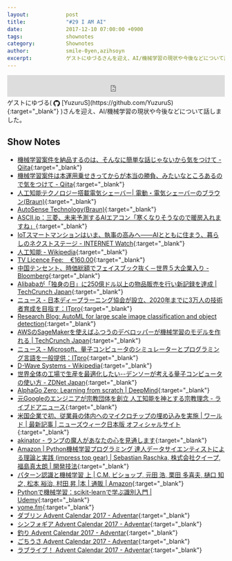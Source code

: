 ```yaml
---
layout:            post
title:             "#29 I AM AI"
date:              2017-12-10 07:00:00 +0900
tags:              shownotes
category:          Shownotes
author:            smile-0yen,azihsoyn
excerpt:           ゲストにゆづるさんを迎え、AI/機械学習の現状や今後などについて話しました。
---
```

<iframe width="100%" height="50" scrolling="no" frameborder="no" src="https://w.soundcloud.com/player/?url=https%3A//api.soundcloud.com/tracks/367307147&amp;auto_play=false&amp;hide_related=false&amp;show_user=true&amp;show_reposts=false&amp;visual=false&amp;show_artwork=false&amp;default_height=75"></iframe>
ゲストにゆづる(
<img title="github" alt="github" src="../assets/GitHub-Mark.png" height="15" width="15" align="absmiddle"/> [YuzuruS](https://github.com/YuzuruS){:target="_blank"}
)さんを迎え、AI/機械学習の現状や今後などについて話しました。

## Show Notes
- [機械学習案件を納品するのは、そんなに簡単な話じゃないから気をつけて \- Qiita](https://qiita.com/yoshizaki_kkgk/items/fa8b45918445bb3e6dc3){:target="_blank"}
- [機械学習案件は本運用乗せきってからが本当の勝負、みたいなところあるので気をつけて \- Qiita](https://qiita.com/piyo7/items/59068fed6fb3e4b53174){:target="_blank"}
- [人工知能テクノロジー搭載電気シェーバー\| 電動・電気シェーバーのブラウン\(Braun\)](https://www.braun.jp/ja-jp/male-grooming/shavers-for-men/autosense-technology){:target="_blank"}
- [AutoSense Technology\(Braun\)](https://us.braun.com/en-us/male-grooming/shavers-for-men/autosense-technology){:target="_blank"}
- [ASCII\.jp：三菱、未来予測するAIエアコン「寒くなりそうなので暖房入れますね」](http://ascii.jp/elem/000/001/535/1535329/){:target="_blank"}
- [IoTスマートマンションはいま、執事の高みへ――AIとともに住まう、暮らしのネクストステージ \- INTERNET Watch](https://internet.watch.impress.co.jp/docs/special/1093838.html){:target="_blank"}
- [人工知能 \- Wikipedia](https://ja.wikipedia.org/wiki/%E4%BA%BA%E5%B7%A5%E7%9F%A5%E8%83%BD){:target="_blank"}
- [TV Licence Fee:    €160\.00](http://www.anpost.ie/AnPost/MainContent/Personal+Customers/More+from+An+Post/TV+Licence/TV+Licence+home#second){:target="_blank"}
- [中国テンセント、時価総額でフェイスブック抜く－世界５大企業入り \- Bloomberg](https://www.bloomberg.co.jp/news/articles/2017-11-21/OZRZVD6TTDS101){:target="_blank"}
- [Alibabaが「独身の日」に250億ドル以上の物品販売を行い新記録を達成 \| TechCrunch Japan](http://jp.techcrunch.com/2017/11/12/2017-11-11-alibaba-smashes-its-singles-day-record/){:target="_blank"}
- [ニュース \- 日本ディープラーニング協会が設立、2020年までに3万人の技術者育成を目指す：ITpro](http://itpro.nikkeibp.co.jp/atcl/news/17/100402400/?rt=nocnt){:target="_blank"}
- [Research Blog: AutoML for large scale image classification and object detection](https://research.googleblog.com/2017/11/automl-for-large-scale-image.html){:target="_blank"}
- [AWSのSageMakerを使えばふつうのデベロッパーが機械学習のモデルを作れる \| TechCrunch Japan](http://jp.techcrunch.com/2017/11/30/2017-11-29-aws-releases-sagemaker-to-make-it-easier-to-build-and-deploy-machine-learning-models/){:target="_blank"}
- [ニュース \- Microsoft、量子コンピュータのシミュレーターとプログラミング言語を一般提供：ITpro](http://itpro.nikkeibp.co.jp/atcl/news/17/092602343/?rt=nocnt){:target="_blank"}
- [D\-Wave Systems \- Wikipedia](https://ja.wikipedia.org/wiki/D-Wave_Systems){:target="_blank"}
- [世界全体の工場で生産を最適化したい\-\-デンソーが考える量子コンピュータの使い方 \- ZDNet Japan](https://japan.zdnet.com/article/35104799/){:target="_blank"}
- [AlphaGo Zero: Learning from scratch \| DeepMind](https://deepmind.com/blog/alphago-zero-learning-scratch/){:target="_blank"}
- [元Googleのエンジニアが宗教団体を創立 人工知能を神とする宗教理念 \- ライブドアニュース](http://news.livedoor.com/article/detail/13709440/){:target="_blank"}
- [米国企業で初、従業員の体内へのマイクロチップの埋め込みを実施 \| ワールド \| 最新記事 \| ニューズウィーク日本版 オフィシャルサイト](http://www.newsweekjapan.jp/stories/world/2017/08/post-8107.php){:target="_blank"}
- [akinator - ランプの魔人があなたの心を見通します](http://jp.akinator.com/){:target="_blank"}
- [Amazon \| Python機械学習プログラミング 達人データサイエンティストによる理論と実践 \(impress top gear\) \| Sebastian Raschka, 株式会社クイープ, 福島真太朗 \| 開発技法](https://www.amazon.co.jp/Python%E6%A9%9F%E6%A2%B0%E5%AD%A6%E7%BF%92%E3%83%97%E3%83%AD%E3%82%B0%E3%83%A9%E3%83%9F%E3%83%B3%E3%82%B0-%E9%81%94%E4%BA%BA%E3%83%87%E3%83%BC%E3%82%BF%E3%82%B5%E3%82%A4%E3%82%A8%E3%83%B3%E3%83%86%E3%82%A3%E3%82%B9%E3%83%88%E3%81%AB%E3%82%88%E3%82%8B%E7%90%86%E8%AB%96%E3%81%A8%E5%AE%9F%E8%B7%B5-impress-top-gear/dp/4844380605/ref=pd_sim_14_8?_encoding=UTF8&psc=1&refRID=54C36G5AS979KWZJ54FH){:target="_blank"}
- [パターン認識と機械学習 上 \| C\.M\. ビショップ, 元田 浩, 栗田 多喜夫, 樋口 知之, 松本 裕治, 村田 昇 \|本 \| 通販 \| Amazon](https://www.amazon.co.jp/%E3%83%91%E3%82%BF%E3%83%BC%E3%83%B3%E8%AA%8D%E8%AD%98%E3%81%A8%E6%A9%9F%E6%A2%B0%E5%AD%A6%E7%BF%92-%E4%B8%8A-C-M-%E3%83%93%E3%82%B7%E3%83%A7%E3%83%83%E3%83%97/dp/4621061224/ref=pd_sim_14_20?_encoding=UTF8&psc=1&refRID=N3P5P226Q8ZCF5Z3P80C){:target="_blank"}
- [Pythonで機械学習：scikit\-learnで学ぶ識別入門 \| Udemy](https://www.udemy.com/python-scikit-learn/){:target="_blank"}
- [yome\.fm](https://yomefm.github.io/){:target="_blank"}
- [ダブリン Advent Calendar 2017 \- Adventar](https://adventar.org/calendars/2589){:target="_blank"}
- [シンフォギア Advent Calendar 2017 \- Adventar](https://adventar.org/calendars/2568){:target="_blank"}
- [釣り Advent Calendar 2017 \- Adventar](https://adventar.org/calendars/2204){:target="_blank"}
- [ごちうさ Advent Calendar 2017 \- Adventar](https://adventar.org/calendars/2124){:target="_blank"}
- [ラブライブ！ Advent Calendar 2017 \- Adventar](https://adventar.org/calendars/2079){:target="_blank"}
